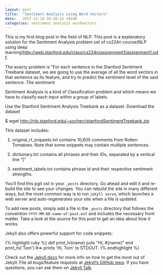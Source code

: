 ```yaml
---
layout: post
title:  "Sentiment Analysis using Word Vectors"
date:   2017-12-16 16:26:15 +0100
categories: sentiment analysis wordvectors
---
```


This is my first blog post in the field of NLP. This post is a explanatory solution for the Sentiment Analysis problem set of cs224n course(NLP using deep learning)http://web.stanford.edu/class/cs224n/assignment1/assignment1.pdf.

The exacty problem is "For each sentence in the Stanford Sentiment Treebank dataset, we are going to use the average of all the word vectors in that sentence as its feature, and try to predict the sentiment level of the said sentence. The sentiment


Sentiment Analysis is a kind of Classification problem and which means we have to classify each input within a group of labels.

Use the Stanford Sentiment Analysis Treebank as a dataset. Download the dataset


$ wget http://nlp.stanford.edu/~socherr/stanfordSentimentTreebank.zip


This dataset includes:

1. original_rt_snippets.txt contains 10,605 comments from Rotten Tomatoes. Note that some snippets may contain multiple sentences.

2. dictionary.txt contains all phrases and their IDs, separated by a vertical line "|"

3. sentiment_labels.txt contains phrase id and their respective sentiment strengths.





You’ll find this pgit ost in your `_posts` directory. Go ahead and edit it and re-build the site to see your changes. You can rebuild the site in many different ways, but the most common way is to run `jekyll serve`, which launches a web server and auto-regenerates your site when a file is updated.

To add new posts, simply add a file in the `_posts` directory that follows the convention `YYYY-MM-DD-name-of-post.ext` and includes the necessary front matter. Take a look at the source for this post to get an idea about how it works.

Jekyll also offers powerful support for code snippets:

{% highlight ruby %}
def print_hi(name)
  puts "Hi, #{name}"
end
print_hi('Tom')
#=> prints 'Hi, Tom' to STDOUT.
{% endhighlight %}

Check out the [Jekyll docs][jekyll-docs] for more info on how to get the most out of Jekyll. File all bugs/feature requests at [Jekyll’s GitHub repo][jekyll-gh]. If you have questions, you can ask them on [Jekyll Talk][jekyll-talk].

[jekyll-docs]: http://jekyllrb.com/docs/home
[jekyll-gh]:   https://github.com/jekyll/jekyll
[jekyll-talk]: https://talk.jekyllrb.com/
